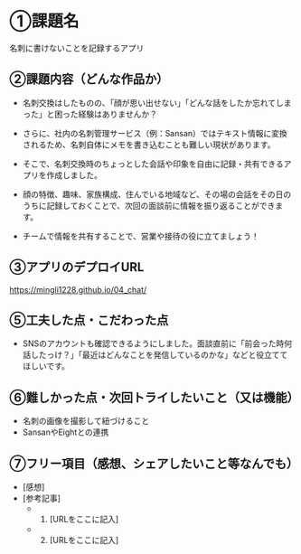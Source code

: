 # ①課題名
名刺に書けないことを記録するアプリ

## ②課題内容（どんな作品か）
- 名刺交換はしたものの、「顔が思い出せない」「どんな話をしたか忘れてしまった」と困った経験はありませんか？
- さらに、社内の名刺管理サービス（例：Sansan）ではテキスト情報に変換されるため、名刺自体にメモを書き込むことも難しい現状があります。

- そこで、名刺交換時のちょっとした会話や印象を自由に記録・共有できるアプリを作成しました。
- 顔の特徴、趣味、家族構成、住んでいる地域など、その場の会話をその日のうちに記録しておくことで、次回の面談前に情報を振り返ることができます。
- チームで情報を共有することで、営業や接待の役に立てましょう！

## ③アプリのデプロイURL
https://mingli1228.github.io/04_chat/

## ⑤工夫した点・こだわった点
- SNSのアカウントも確認できるようにしました。面談直前に「前会った時何話したっけ？」「最近はどんなことを発信しているのかな」などと役立ててほしいです。

## ⑥難しかった点・次回トライしたいこと（又は機能）
- 名刺の画像を撮影して紐づけること
- SansanやEightとの連携

## ⑦フリー項目（感想、シェアしたいこと等なんでも）
- [感想]
- [参考記事]
  - 1. [URLをここに記入]
  - 2. [URLをここに記入]
